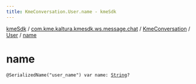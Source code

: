 ```yaml
---
title: KmeConversation.User.name - kmeSdk
---
```


[kmeSdk](../../../index.html) / [com.kme.kaltura.kmesdk.ws.message.chat](../../index.html) / [KmeConversation](../index.html) / [User](index.html) / [name](./name.html)

# name

`@SerializedName("user_name") var name: `[`String`](https://kotlinlang.org/api/latest/jvm/stdlib/kotlin/-string/index.html)`?`